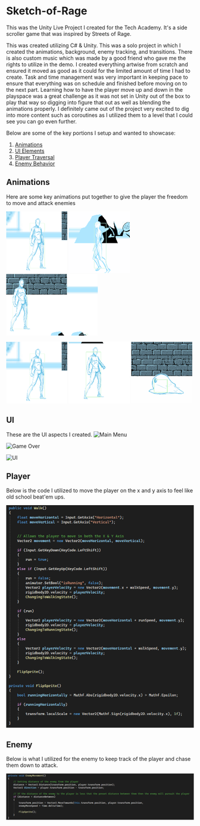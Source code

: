 # Sketch-of-Rage
This was the Unity Live Project I created for the Tech Academy. It's a side scroller game that was inspired by Streets of Rage. 

This was created utilizing C# & Unity. This was a solo project in which I created the animations, background, enemy tracking, and transitions. There is also custom music which was made by a good friend who gave me the rights to utilize in the demo. I created everything artwise from scratch and ensured it moved as good as it could for the limited amount of time I had to create. Task and time management was very important in keeping pace to ensure that everything was on schedule and finished before moving on to the next part. Learning how to have the player move up and down in the playspace was a great challenge as it was not set in Unity out of the box to play that way so digging into figure that out as well as blending the animations properly. I definitely came out of the project very excited to dig into more content such as coroutines as I utilized them to a level that I could see you can go even further. 

Below are some of the key portions I setup and wanted to showcase:

1. [Animations](#Animations)
2. [UI Elements](#UI)
3. [Player Traversal](#Player)
4. [Enemy Behavior](#Enemy)

## Animations
<body>Here are some key animations put together to give the player the freedom to move and attack enemies
  
![alt text](Idle.gif)  ![alt text](Walk.gif)  ![alt text](Running.gif)
  
![alt text](Punch.gif) ![alt text](Death.gif) ![alt text](Enemy.gif)
</body>

## UI
These are the UI aspects I created.
![Main Menu](https://github.com/ACReturns/Sketch-of-Rage/assets/18241737/b043ca02-1d2d-49e9-806d-46c9cd1455d4)

![Game Over](https://github.com/ACReturns/Sketch-of-Rage/assets/18241737/1af30edd-0149-40e9-95fc-fd5e5e612879)

![UI](https://github.com/ACReturns/Sketch-of-Rage/assets/18241737/35ff199d-954f-478e-b7ca-43a8e7bb0c72)

## Player 
<body> 
Below is the code I utilized to move the player on the x and y axis to feel like old school beat'em ups.
  
![Player Traversal Code](<img/Player_Movement.png>)
</body>


## Enemy 
<body>
Below is what I utilized for the enemy to keep track of the player and chase them down to attack.
  
![Enemy Tracking Code](<img/Enemy_Movement.png>)
</body>
